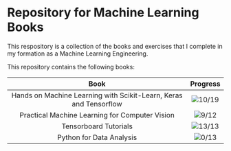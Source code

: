 # Repository for Machine Learning Books

This respository is a collection of the books and exercises that I complete in my formation as a Machine Learning Engineering.

This repository contains the following books:

|Book|Progress|
|:-------:|:-----------:|
|Hands on Machine Learning with Scikit-Learn, Keras and Tensorflow| ![10/19](https://progress-bar.dev/10/?scale=19&title=Chapters&suffix=/19)|
|Practical Machine Learning for Computer Vision| ![9/12](https://progress-bar.dev/9/?scale=12&title=Chapters&suffix=/12)|
|Tensorboard Tutorials|![13/13](https://progress-bar.dev/13/?scale=13&title=Chapters&suffix=/13)|
|Python for Data Analysis|![0/13](https://progress-bar.dev/0/?scale=13&title=Chapters&suffix=/13)|
